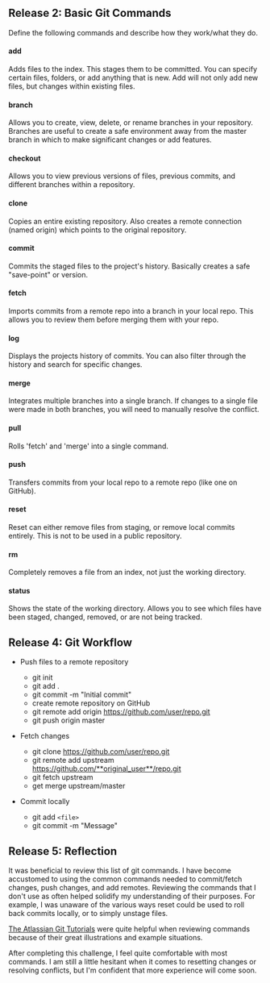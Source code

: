 ## Release 2: Basic Git Commands
Define the following commands and describe how they work/what they do.


#### add
Adds files to the index. This stages them to be committed. You can specify certain files, folders, or add anything that is new. Add will not only add new files, but changes within existing files.

#### branch
Allows you to create, view, delete, or rename branches in your repository. Branches are useful to create a safe environment away from the master branch in which to make significant changes or add features.

#### checkout
Allows you to view previous versions of files, previous commits, and different branches within a repository.

#### clone
Copies an entire existing repository. Also creates a remote connection (named origin) which points to the original repository.

#### commit
Commits the staged files to the project's history. Basically creates a safe "save-point" or version.

#### fetch
Imports commits from a remote repo into a branch in your local repo. This allows you to review them before merging them with your repo.

#### log
Displays the projects history of commits. You can also filter through the history and search for specific changes.

#### merge
Integrates multiple branches into a single branch. If changes to a single file were made in both branches, you will need to manually resolve the conflict.

#### pull
Rolls 'fetch' and 'merge' into a single command.

#### push
Transfers commits from your local repo to a remote repo (like one on GitHub).

#### reset
Reset can either remove files from staging, or remove local commits entirely. This is not to be used in a public repository.

#### rm
Completely removes a file from an index, not just the working directory.

#### status
Shows the state of the working directory. Allows you to see which files have been staged, changed, removed, or are not being tracked. 

## Release 4: Git Workflow

- Push files to a remote repository
	- git init
	- git add .
	- git commit -m "Initial commit"
	- create remote repository on GitHub
	- git remote add origin https://github.com/user/repo.git
	- git push origin master

- Fetch changes
	- git clone https://github.com/user/repo.git
	- git remote add upstream https://github.com/**original_user**/repo.git
	- git fetch upstream
	- get merge upstream/master

- Commit locally
	- git add `<file>`
	- git commit -m "Message"

## Release 5: Reflection
It was beneficial to review this list of git commands. I have become accustomed to using the common commands needed to commit/fetch changes, push changes, and add remotes. Reviewing the commands that I don't use as often helped solidify my understanding of their purposes. For example, I was unaware of the various ways reset could be used to roll back commits locally, or to simply unstage files.

[The Atlassian Git Tutorials](https://www.atlassian.com/git/tutorial/git-basics) were quite helpful when reviewing commands because of their great illustrations and example situations.

After completing this challenge, I feel quite comfortable with most commands. I am still a little hesitant when it comes to resetting changes or resolving conflicts, but I'm confident that more experience will come soon.